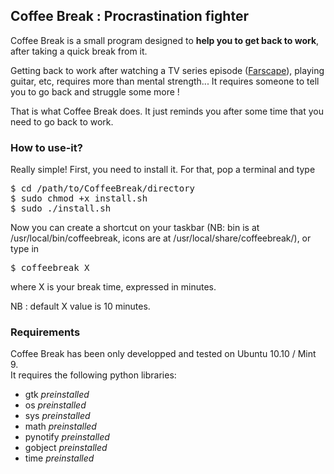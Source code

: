 <h2>Coffee Break : Procrastination fighter</h2>

<p>Coffee Break is a small program designed to <b>help you to get back to work</b>, after taking a quick break from it.</p>
<p>Getting back to work after watching a TV series episode (<a href="http://en.wikipedia.org/wiki/Farscape">Farscape</a>), playing guitar, etc, requires more than mental strength... It requires someone to tell you to go back and struggle some more !</p>

<p>That is what Coffee Break does. It just reminds you after some time that you need to go back to work.</p>

<h3>How to use-it?</h3>
<p>Really simple! First, you need to install it. For that, pop a terminal and type <br/>
<pre>$ cd /path/to/CoffeeBreak/directory
$ sudo chmod +x install.sh
$ sudo ./install.sh</pre></p>

<p>Now you can create a shortcut on your taskbar (NB: bin is at /usr/local/bin/coffeebreak, icons are at /usr/local/share/coffeebreak/), or type in <pre>$ coffeebreak X</pre> where X is your break time, expressed in minutes.</p>
<p>NB : default X value is 10 minutes.</p>

<h3>Requirements</h3>
<p>Coffee Break has been only developped and tested on Ubuntu 10.10 / Mint 9.<br/>
It requires the following python libraries: <ul>
<li>gtk <i>preinstalled</i></li>
<li>os <i>preinstalled</i></li>
<li>sys <i>preinstalled</i></li>
<li>math <i>preinstalled</i></li>
<li>pynotify <i>preinstalled</i></li>
<li>gobject <i>preinstalled</i></li>
<li>time <i>preinstalled</i></li>
</ul></p>
